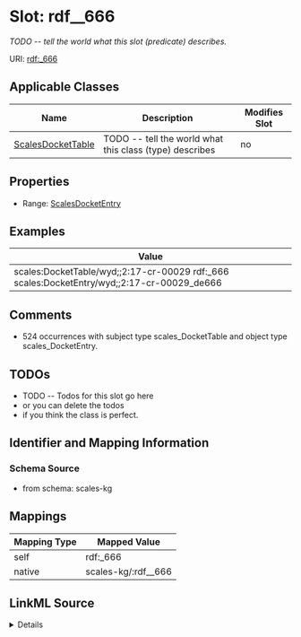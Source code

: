 

# Slot: rdf__666


_TODO -- tell the world what this slot (predicate) describes._





URI: [rdf:_666](http://www.w3.org/1999/02/22-rdf-syntax-ns#_666)



<!-- no inheritance hierarchy -->





## Applicable Classes

| Name | Description | Modifies Slot |
| --- | --- | --- |
| [ScalesDocketTable](../classes/ScalesDocketTable.md) | TODO -- tell the world what this class (type) describes |  no  |







## Properties

* Range: [ScalesDocketEntry](../classes/ScalesDocketEntry.md)






## Examples

| Value |
| --- |
| scales:DocketTable/wyd;;2:17-cr-00029 rdf:_666 scales:DocketEntry/wyd;;2:17-cr-00029_de666 |

## Comments

* 524 occurrences with subject type scales_DocketTable and object type scales_DocketEntry.

## TODOs

* TODO -- Todos for this slot go here
* or you can delete the todos
* if you think the class is perfect.

## Identifier and Mapping Information







### Schema Source


* from schema: scales-kg




## Mappings

| Mapping Type | Mapped Value |
| ---  | ---  |
| self | rdf:_666 |
| native | scales-kg/:rdf__666 |




## LinkML Source

<details>
```yaml
name: rdf__666
description: TODO -- tell the world what this slot (predicate) describes.
todos:
- TODO -- Todos for this slot go here
- or you can delete the todos
- if you think the class is perfect.
comments:
- 524 occurrences with subject type scales_DocketTable and object type scales_DocketEntry.
examples:
- value: scales:DocketTable/wyd;;2:17-cr-00029 rdf:_666 scales:DocketEntry/wyd;;2:17-cr-00029_de666
from_schema: scales-kg
rank: 1000
slot_uri: rdf:_666
alias: rdf__666
domain_of:
- scales_DocketTable
range: scales_DocketEntry

```
</details>